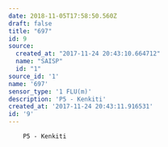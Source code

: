 ```yaml
---
date: 2018-11-05T17:58:50.560Z
draft: false
title: "697"
id: 9
source:
  created_at: "2017-11-24 20:43:10.664712"
  name: "SAISP"
  id: "1"
source_id: '1'
name: '697'
sensor_type: '1 FLU(m)'
description: 'P5 - Kenkiti'
created_at: '2017-11-24 20:43:11.916531'
id: '9'
---
```

		P5 - Kenkiti